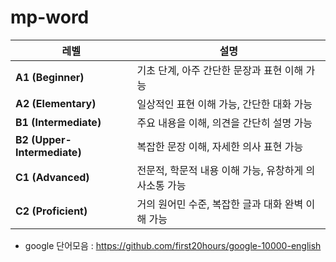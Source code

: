 # mp-word


| 레벨 | 설명 |
| - | - |
| **A1 (Beginner)**           | 기초 단계, 아주 간단한 문장과 표현 이해 가능      |
| **A2 (Elementary)**         | 일상적인 표현 이해 가능, 간단한 대화 가능        |
| **B1 (Intermediate)**       | 주요 내용을 이해, 의견을 간단히 설명 가능        |
| **B2 (Upper-Intermediate)** | 복잡한 문장 이해, 자세한 의사 표현 가능         |
| **C1 (Advanced)**           | 전문적, 학문적 내용 이해 가능, 유창하게 의사소통 가능 |
| **C2 (Proficient)**         | 거의 원어민 수준, 복잡한 글과 대화 완벽 이해 가능   |




- google 단어모음 : https://github.com/first20hours/google-10000-english

